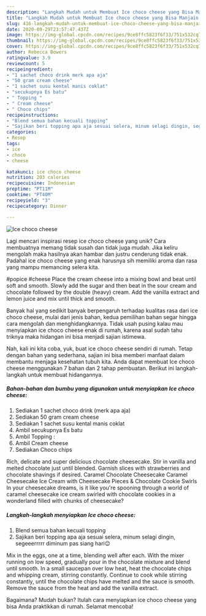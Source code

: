 ```yaml
---
description: "Langkah Mudah untuk Membuat Ice choco cheese yang Bisa Manjain Lidah"
title: "Langkah Mudah untuk Membuat Ice choco cheese yang Bisa Manjain Lidah"
slug: 416-langkah-mudah-untuk-membuat-ice-choco-cheese-yang-bisa-manjain-lidah
date: 2020-09-29T23:57:47.437Z
image: https://img-global.cpcdn.com/recipes/9ce8ffc5823f6f33/751x532cq70/ice-choco-cheese-foto-resep-utama.jpg
thumbnail: https://img-global.cpcdn.com/recipes/9ce8ffc5823f6f33/751x532cq70/ice-choco-cheese-foto-resep-utama.jpg
cover: https://img-global.cpcdn.com/recipes/9ce8ffc5823f6f33/751x532cq70/ice-choco-cheese-foto-resep-utama.jpg
author: Rebecca Bowers
ratingvalue: 3.9
reviewcount: 5
recipeingredient:
- "1 sachet choco drink merk apa aja"
- "50 gram cream cheese"
- "1 sachet susu kental manis coklat"
- "secukupnya Es batu"
- " Topping "
- " Cream cheese"
- " Choco chips"
recipeinstructions:
- "Blend semua bahan kecuali topping"
- "Sajikan beri topping apa aja sesuai selera, minum selagi dingin, segeeerrrrr diminum pas siang hari😉"
categories:
- Resep
tags:
- ice
- choco
- cheese

katakunci: ice choco cheese 
nutrition: 203 calories
recipecuisine: Indonesian
preptime: "PT11M"
cooktime: "PT40M"
recipeyield: "3"
recipecategory: Dinner

---
```



![Ice choco cheese](https://img-global.cpcdn.com/recipes/9ce8ffc5823f6f33/751x532cq70/ice-choco-cheese-foto-resep-utama.jpg)

Lagi mencari inspirasi resep ice choco cheese yang unik? Cara membuatnya memang tidak susah dan tidak juga mudah. Jika keliru mengolah maka hasilnya akan hambar dan justru cenderung tidak enak. Padahal ice choco cheese yang enak harusnya sih memiliki aroma dan rasa yang mampu memancing selera kita.

#popice #cheese Place the cream cheese into a mixing bowl and beat until soft and smooth. Slowly add the sugar and then beat in the sour cream and chocolate followed by the double (heavy) cream. Add the vanilla extract and lemon juice and mix until thick and smooth.

Banyak hal yang sedikit banyak berpengaruh terhadap kualitas rasa dari ice choco cheese, mulai dari jenis bahan, kedua pemilihan bahan segar hingga cara mengolah dan menghidangkannya. Tidak usah pusing kalau mau menyiapkan ice choco cheese enak di rumah, karena asal sudah tahu triknya maka hidangan ini bisa menjadi sajian istimewa.


Nah, kali ini kita coba, yuk, buat ice choco cheese sendiri di rumah. Tetap dengan bahan yang sederhana, sajian ini bisa memberi manfaat dalam membantu menjaga kesehatan tubuh kita. Anda dapat membuat Ice choco cheese menggunakan 7 bahan dan 2 tahap pembuatan. Berikut ini langkah-langkah untuk membuat hidangannya.

<!--inarticleads1-->

##### Bahan-bahan dan bumbu yang digunakan untuk menyiapkan Ice choco cheese:

1. Sediakan 1 sachet choco drink (merk apa aja)
1. Sediakan 50 gram cream cheese
1. Sediakan 1 sachet susu kental manis coklat
1. Ambil secukupnya Es batu
1. Ambil  Topping :
1. Ambil  Cream cheese
1. Sediakan  Choco chips


Rich, delicate and super delicious chocolate cheesecake. Stir in vanilla and melted chocolate just until blended. Garnish slices with strawberries and chocolate shavings if desired. Caramel Chocolate Cheesecake Caramel Cheesecake Ice Cream with Cheesecake Pieces &amp; Chocolate Cookie Swirls In your cheesecake dreams, is it like you&#39;re spooning through a world of caramel cheesecake ice cream swirled with chocolate cookies in a wonderland filled with chunks of cheesecake? 

<!--inarticleads2-->

##### Langkah-langkah menyiapkan Ice choco cheese:

1. Blend semua bahan kecuali topping
1. Sajikan beri topping apa aja sesuai selera, minum selagi dingin, segeeerrrrr diminum pas siang hari😉


Mix in the eggs, one at a time, blending well after each. With the mixer running on low speed, gradually pour in the chocolate mixture and blend until smooth. In a small saucepan over low heat, heat the chocolate chips and whipping cream, stirring constantly. Continue to cook while stirring constantly, until the chocolate chips have melted and the sauce is smooth. Remove the sauce from the heat and add the vanilla extract. 

Bagaimana? Mudah bukan? Itulah cara menyiapkan ice choco cheese yang bisa Anda praktikkan di rumah. Selamat mencoba!
